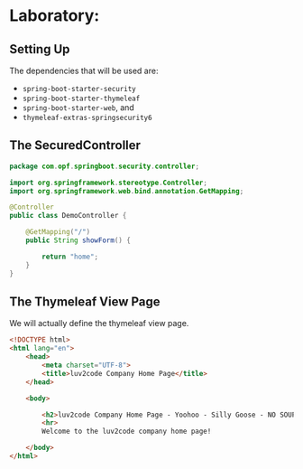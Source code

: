 # Laboratory: 


## Setting Up 

The dependencies that will be used are: 

   + `spring-boot-starter-security` 
   + `spring-boot-starter-thymeleaf` 
   + `spring-boot-starter-web`, and  
   + `thymeleaf-extras-springsecurity6`


## The SecuredController 

```java DemoController
package com.opf.springboot.security.controller;

import org.springframework.stereotype.Controller;
import org.springframework.web.bind.annotation.GetMapping;

@Controller
public class DemoController {

    @GetMapping("/")
    public String showForm() {

        return "home";
    }
}

```


## The Thymeleaf View Page 

We will actually define the thymeleaf view page. 

```html templates/home
<!DOCTYPE html>
<html lang="en">
    <head>
        <meta charset="UTF-8">
        <title>luv2code Company Home Page</title>
    </head>

    <body>

        <h2>luv2code Company Home Page - Yoohoo - Silly Goose - NO SOUP!!!</h2>
        <hr>
        Welcome to the luv2code company home page!

    </body>
</html>

```
